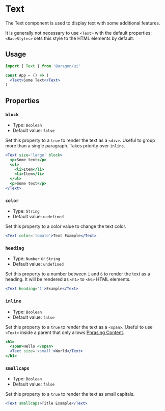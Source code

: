 # Text

The Text component is used to display text with some additional features.

It is generally not necessary to use `<Text>` with the default properties:
`<BaseStyles>` sets this style to the HTML elements by default.

## Usage

```jsx
import { Text } from '@aragon/ui'

const App = () => (
  <Text>Some Text</Text>
)
```

## Properties

### `block`

- Type: `Boolean`
- Default value: `false`

Set this property to a `true` to render the text as a `<div>`. Useful to group
more than a single paragraph. Takes priority over `inline`.

```jsx
<Text size='large' block>
  <p>Some text</p>
  <ul>
    <li>Item</li>
    <li>Item</li>
  </ul>
  <p>Some text</p>
</Text>
```

### `color`

- Type: `String`
- Default value: `undefined`

Set this property to a color value to change the text color.

```jsx
<Text color='tomato'>Text Example</Text>
```

### `heading`

- Type: `Number` or `String`
- Default value: `undefined`

Set this property to a number between `1` and `6` to render the text as a
heading. It will be rendered as `<h1>` to `<h6>` HTML elements.

```jsx
<Text heading='1'>Example</Text>
```

### `inline`

- Type: `Boolean`
- Default value: `false`

Set this property to a `true` to render the text as a `<span>`. Useful to use
`<Text>` inside a parent that only allows [Phrasing Content](https://developer.mozilla.org/en-US/docs/Web/Guide/HTML/Content_categories#Phrasing_content).

```jsx
<h1>
  <span>Hello </span>
  <Text size='xsmall'>World</Text>
</h1>
```

### `smallcaps`

- Type: `Boolean`
- Default value: `false`

Set this property to a `true` to render the text as small capitals.

```jsx
<Text smallcaps>Title Example</Text>
```
